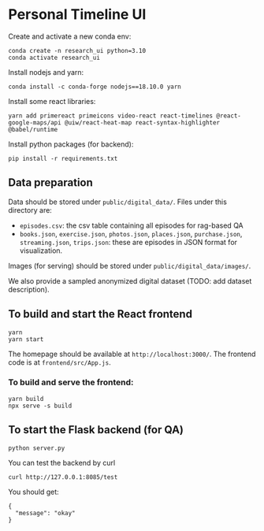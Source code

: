 # Personal Timeline UI

Create and activate a new conda env:
```
conda create -n research_ui python=3.10
conda activate research_ui
```

Install nodejs and yarn:
```
conda install -c conda-forge nodejs==18.10.0 yarn
```

Install some react libraries:
```
yarn add primereact primeicons video-react react-timelines @react-google-maps/api @uiw/react-heat-map react-syntax-highlighter @babel/runtime
```

Install python packages (for backend):
```
pip install -r requirements.txt
```

## Data preparation

Data should be stored under `public/digital_data/`. Files under this directory are:
* `episodes.csv`: the csv table containing all episodes for rag-based QA
* `books.json`, `exercise.json`, `photos.json`, `places.json`, `purchase.json`, `streaming.json`, `trips.json`: these are episodes in JSON format for visualization.

Images (for serving) should be stored under `public/digital_data/images/`.

We also provide a sampled anonymized digital dataset (TODO: add dataset description).


## To build and start the React frontend

```
yarn
yarn start
```

The homepage should be available at `http://localhost:3000/`. The frontend code is at `frontend/src/App.js`.

### To build and serve the frontend:
```
yarn build
npx serve -s build
```

## To start the Flask backend (for QA)

```
python server.py
```

You can test the backend by curl
```
curl http://127.0.0.1:8085/test
```

You should get:
```
{
  "message": "okay"
}
```

